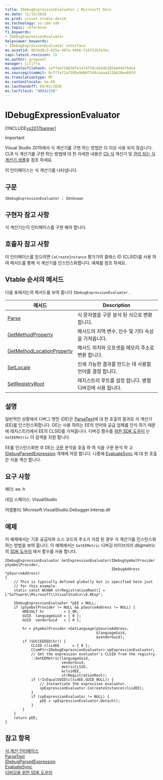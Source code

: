 ```yaml
---
title: IDebugExpressionEvaluator | Microsoft Docs
ms.date: 11/15/2016
ms.prod: visual-studio-dev14
ms.technology: vs-ide-sdk
ms.topic: reference
f1_keywords:
- IDebugExpressionEvaluator
helpviewer_keywords:
- IDebugExpressionEvaluator interface
ms.assetid: 0636d8c3-625a-49fa-94b6-516f22b7e1bc
caps.latest.revision: 15
ms.author: gregvanl
manager: jillfra
ms.openlocfilehash: ceffebf10838fe147475dcda54b385b844676de4
ms.sourcegitcommit: 6cfffa72af599a9d667249caaaa411bb28ea69fd
ms.translationtype: MT
ms.contentlocale: ko-KR
ms.lasthandoff: 09/02/2020
ms.locfileid: "90842158"
---
```

# <a name="idebugexpressionevaluator"></a>IDebugExpressionEvaluator
[!INCLUDE[vs2017banner](../../../includes/vs2017banner.md)]

> [!IMPORTANT]
> Visual Studio 2015에서 식 계산기를 구현 하는 방법은 더 이상 사용 되지 않습니다. CLR 식 계산기를 구현 하는 방법에 대 한 자세한 내용은 [Clr 식](https://github.com/Microsoft/ConcordExtensibilitySamples/wiki/CLR-Expression-Evaluators) 계산기 및 [관리 되는 식 계산기 샘플](https://github.com/Microsoft/ConcordExtensibilitySamples/wiki/Managed-Expression-Evaluator-Sample)을 참조 하세요.  
  
 이 인터페이스는 식 계산기를 나타냅니다.  
  
## <a name="syntax"></a>구문  
  
```  
IDebugExpressionEvaluator : IUnknown  
```  
  
## <a name="notes-for-implementers"></a>구현자 참고 사항  
 식 계산기는이 인터페이스를 구현 해야 합니다.  
  
## <a name="notes-for-callers"></a>호출자 참고 사항  
 이 인터페이스를 얻으려면 `CoCreateInstance` 평가기의 클래스 ID (CLSID)를 사용 하 여 메서드를 통해 식 계산기를 인스턴스화합니다. 예제를 참조 하세요.  
  
## <a name="methods-in-vtable-order"></a>Vtable 순서의 메서드  
 다음 표에서는의 메서드를 보여 줍니다 `IDebugExpressionEvaluator` .  
  
|메서드|Description|  
|------------|-----------------|  
|[Parse](../../../extensibility/debugger/reference/idebugexpressionevaluator-parse.md)|식 문자열을 구문 분석 된 식으로 변환 합니다.|  
|[GetMethodProperty](../../../extensibility/debugger/reference/idebugexpressionevaluator-getmethodproperty.md)|메서드의 지역 변수, 인수 및 기타 속성을 가져옵니다.|  
|[GetMethodLocationProperty](../../../extensibility/debugger/reference/idebugexpressionevaluator-getmethodlocationproperty.md)|메서드 위치와 오프셋을 메모리 주소로 변환 합니다.|  
|[SetLocale](../../../extensibility/debugger/reference/idebugexpressionevaluator-setlocale.md)|인쇄 가능한 결과를 만드는 데 사용할 언어를 결정 합니다.|  
|[SetRegistryRoot](../../../extensibility/debugger/reference/idebugexpressionevaluator-setregistryroot.md)|레지스트리 루트를 설정 합니다. 병렬 디버깅에 사용 됩니다.|  
  
## <a name="remarks"></a>설명  
 일반적인 상황에서 디버그 엔진 (DE)은 [ParseText](../../../extensibility/debugger/reference/idebugexpressioncontext2-parsetext.md)에 대 한 호출의 결과로 식 계산기 (EE)를 인스턴스화합니다. DE는 사용 하려는 EE의 언어와 공급 업체를 인식 하기 때문에 레지스트리에서 EE의 CLSID를 가져옵니다. 디버깅 함수를 [위한 SDK 도우미](../../../extensibility/debugger/reference/sdk-helpers-for-debugging.md) 는 `GetEEMetric` 이 검색을 지원 합니다.  
  
 EE를 인스턴스화한 후 DE는 [구문](../../../extensibility/debugger/reference/idebugexpressionevaluator-parse.md) 분석을 호출 하 여 식을 구문 분석 하 고 [IDebugParsedExpression](../../../extensibility/debugger/reference/idebugparsedexpression.md) 개체에 저장 합니다. 나중에 [EvaluateSync](../../../extensibility/debugger/reference/idebugparsedexpression-evaluatesync.md) 에 대 한 호출은 식을 계산 합니다.  
  
## <a name="requirements"></a>요구 사항  
 헤더: ee. h  
  
 네임 스페이스: VisualStudio  
  
 어셈블리: Microsoft.VisualStudio.Debugger.Interop.dll  
  
## <a name="example"></a>예제  
 이 예제에서는 기호 공급자와 소스 코드의 주소가 지정 된 경우 식 계산기를 인스턴스화하는 방법을 보여 줍니다. 이 예제에서는 `GetEEMetric` 디버깅 라이브러리 dbgmetric의 [SDK 도우미](../../../extensibility/debugger/reference/sdk-helpers-for-debugging.md) 에서 함수를 사용 합니다.  
  
```cpp#  
IDebugExpressionEvaluator GetExpressionEvaluator(IDebugSymbolProvider pSymbolProvider,  
                                                 IDebugAddress *pSourceAddress)  
{  
    // This is typically defined globally but is specified here just  
    // for this example.  
    static const WCHAR strRegistrationRoot[] = L"Software\\Microsoft\\VisualStudio\\8.0Exp";  
  
    IDebugExpressionEvaluator *pEE = NULL;  
    if (pSymbolProvider != NULL && pSourceAddress != NULL) {  
        HRESULT hr         = S_OK;  
        GUID  languageGuid = { 0 };  
        GUID  vendorGuid   = { 0 };  
  
        hr = pSymbolProvider->GetLanguage(pSourceAddress,  
                                          &languageGuid,  
                                          &vendorGuid);  
        if (SUCCEEDED(hr)) {  
            CLSID clsidEE      = { 0 };  
            CComPtr<IDebugExpressionEvaluator> spExpressionEvaluator;  
            // Get the expression evaluator's CLSID from the registry.  
            ::GetEEMetric(languageGuid,  
                          vendorGuid,  
                          metricCLSID,  
                          &clsidEE,  
                          strRegistrationRoot);  
            if (!IsEqualGUID(clsidEE,GUID_NULL)) {  
                // Instantiate the expression evaluator.  
                spExpressionEvaluator.CoCreateInstance(clsidEE);  
            }  
            if (spExpressionEvaluator != NULL) {  
                pEE = spExpressionEvaluator.Detach();  
            }  
        }  
    }  
    return pEE;  
}  
```  
  
## <a name="see-also"></a>참고 항목  
 [식 계산 인터페이스](../../../extensibility/debugger/reference/expression-evaluation-interfaces.md)   
 [ParseText](../../../extensibility/debugger/reference/idebugexpressioncontext2-parsetext.md)   
 [IDebugParsedExpression](../../../extensibility/debugger/reference/idebugparsedexpression.md)   
 [EvaluateSync](../../../extensibility/debugger/reference/idebugparsedexpression-evaluatesync.md)   
 [디버깅을 위한 SDK 도우미](../../../extensibility/debugger/reference/sdk-helpers-for-debugging.md)
